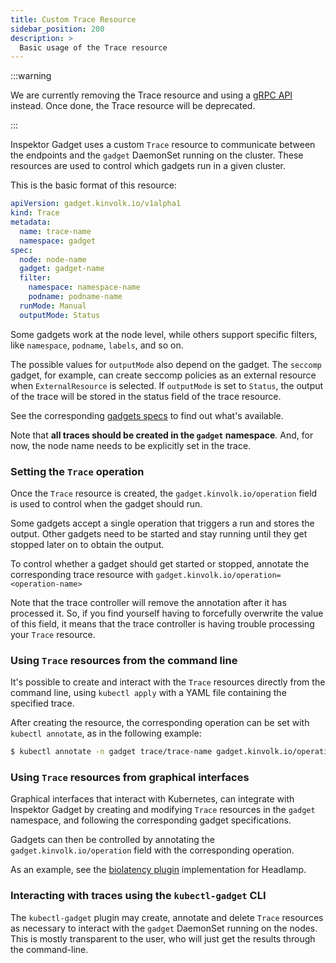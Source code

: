 ```yaml
---
title: Custom Trace Resource
sidebar_position: 200
description: >
  Basic usage of the Trace resource
---
```


:::warning

We are currently removing the Trace resource and using a [gRPC
API](../reference/grpc.md) instead. Once done, the Trace resource will be
deprecated.

:::

Inspektor Gadget uses a custom `Trace` resource to communicate between the
endpoints and the `gadget` DaemonSet running on the cluster. These
resources are used to control which gadgets run in a given cluster.

This is the basic format of this resource:

```yaml
apiVersion: gadget.kinvolk.io/v1alpha1
kind: Trace
metadata:
  name: trace-name
  namespace: gadget
spec:
  node: node-name
  gadget: gadget-name
  filter:
    namespace: namespace-name
    podname: podname-name
  runMode: Manual
  outputMode: Status
```

Some gadgets work at the node level, while others support specific filters,
like `namespace`, `podname`, `labels`, and so on.

The possible values for `outputMode` also depend on the gadget. The
`seccomp` gadget, for example, can create seccomp policies as an external
resource when `ExternalResource` is selected. If `outputMode` is set to
`Status`, the output of the trace will be stored in the status field of the
trace resource.

See the corresponding [gadgets specs](../crds/gadgets/) to
find out what's available.

Note that **all traces should be created in the `gadget` namespace**. And,
for now, the node name needs to be explicitly set in the trace.

### Setting the `Trace` operation

Once the `Trace` resource is created, the `gadget.kinvolk.io/operation`
field is used to control when the gadget should run.

Some gadgets accept a single operation that triggers a run and stores the
output. Other gadgets need to be started and stay running until they get
stopped later on to obtain the output.

To control whether a gadget should get started or stopped, annotate the
corresponding trace resource with
`gadget.kinvolk.io/operation=<operation-name>`

Note that the trace controller will remove the annotation after it has
processed it. So, if you find yourself having to forcefully overwrite the
value of this field, it means that the trace controller is having trouble
processing your `Trace` resource.

### Using `Trace` resources from the command line

It's possible to create and interact with the `Trace` resources directly
from the command line, using `kubectl apply` with a YAML file containing
the specified trace.

After creating the resource, the corresponding operation can be set with
`kubectl annotate`, as in the following example:

```bash
$ kubectl annotate -n gadget trace/trace-name gadget.kinvolk.io/operation=start
```

### Using `Trace` resources from graphical interfaces

Graphical interfaces that interact with Kubernetes, can integrate with
Inspektor Gadget by creating and modifying `Trace` resources in the
`gadget` namespace, and following the corresponding gadget specifications.

Gadgets can then be controlled by annotating the
`gadget.kinvolk.io/operation` field with the corresponding operation.

As an example, see the [biolatency
plugin](https://github.com/kinvolk/lokomotive-web-ui/blob/main/plugins/biolatency/src/index.tsx)
implementation for Headlamp.

### Interacting with traces using the `kubectl-gadget` CLI

The `kubectl-gadget` plugin may create, annotate and delete `Trace`
resources as necessary to interact with the `gadget` DaemonSet running on
the nodes. This is mostly transparent to the user, who will just get the
results through the command-line.
